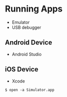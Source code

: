 # Running Apps
  - Emulator
  - USB debugger

## Android Device
- Android Studio

## iOS Device
- Xcode
```
$ open -a Simulator.app
```
  